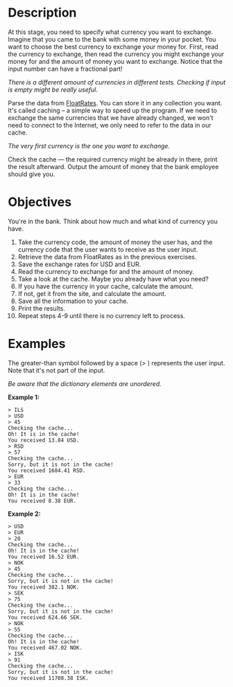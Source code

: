 # Description
At this stage, you need to specify what currency you want to exchange. Imagine that you came to the bank with some money in your pocket. You want to choose the best currency to exchange your money for. First, read the currency to exchange, then read the currency you might exchange your money for and the amount of money you want to exchange. Notice that the input number can have a fractional part!

*There is a different amount of currencies in different tests. Checking if input is empty might be really useful.*

Parse the data from [FloatRates](http://www.floatrates.com/json-feeds.html). You can store it in any collection you want. It's called caching – a simple way to speed up the program. If we need to exchange the same currencies that we have already changed, we won't need to connect to the Internet, we only need to refer to the data in our cache.

*The very first currency is the one you want to exchange.*

Check the cache — the required currency might be already in there, print the result afterward. Output the amount of money that the bank employee should give you.

# Objectives
You're in the bank. Think about how much and what kind of currency you have.

1. Take the currency code, the amount of money the user has, and the currency code that the user wants to receive as the user input.
2. Retrieve the data from FloatRates as in the previous exercises.
3. Save the exchange rates for USD and EUR.
4. Read the currency to exchange for and the amount of money.
5. Take a look at the cache. Maybe you already have what you need?
6. If you have the currency in your cache, calculate the amount.
7. If not, get it from the site, and calculate the amount.
8. Save all the information to your cache.
9. Print the results.
10. Repeat steps 4-9 until there is no currency left to process.
# Examples
The greater-than symbol followed by a space (> ) represents the user input. Note that it's not part of the input.

*Be aware that the dictionary elements are unordered.*

**Example 1:**

```
> ILS
> USD
> 45
Checking the cache...
Oh! It is in the cache!
You received 13.84 USD.
> RSD
> 57
Checking the cache...
Sorry, but it is not in the cache!
You received 1684.41 RSD.
> EUR
> 33
Checking the cache...
Oh! It is in the cache!
You received 8.38 EUR.
```

**Example 2:**
```
> USD
> EUR
> 20
Checking the cache...
Oh! It is in the cache!
You received 16.52 EUR.
> NOK
> 45
Checking the cache...
Sorry, but it is not in the cache!
You received 382.1 NOK.
> SEK
> 75
Checking the cache...
Sorry, but it is not in the cache!
You received 624.66 SEK.
> NOK
> 55
Checking the cache...
Oh! It is in the cache!
You received 467.02 NOK.
> ISK
> 91
Checking the cache...
Sorry, but it is not in the cache!
You received 11708.38 ISK.
```
